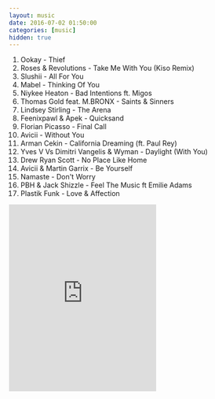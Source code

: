 ```yaml
---
layout: music
date: 2016-07-02 01:50:00
categories: [music]
hidden: true
---
```

1. Ookay - Thief
2. Roses & Revolutions - Take Me With You (Kiso Remix)
3. Slushii - All For You
4. Mabel - Thinking Of You
5. Niykee Heaton - Bad Intentions ft. Migos
6. Thomas Gold feat. M.BRONX - Saints & Sinners
7. Lindsey Stirling - The Arena
8. Feenixpawl & Apek - Quicksand
9. Florian Picasso - Final Call
10. Avicii - Without You
11. Arman Cekin - California Dreaming (ft. Paul Rey)
12. Yves V Vs Dimitri Vangelis & Wyman - Daylight (With You)
13. Drew Ryan Scott - No Place Like Home
14. Avicii & Martin Garrix - Be Yourself
15. Namaste - Don't Worry
16. PBH & Jack Shizzle - Feel The Music ft Emilie Adams
17. Plastik Funk - Love & Affection

<div class="center">
  <iframe src="https://embed.spotify.com/?uri=spotify%3Aalbum%3A1TgJXcoFJ7BN0NiViN7wtx&theme=white" width="300" height="380" frameborder="0" allowtransparency="true"></iframe>
</div>